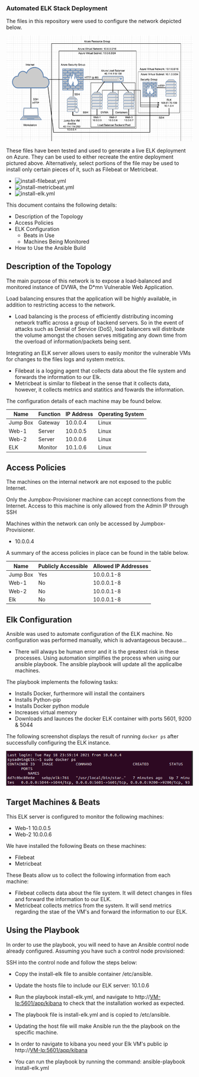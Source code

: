 ### Automated ELK Stack Deployment

The files in this repository were used to configure the network depicted below.

![TODO: Update the path with the name of your diagram](Images/finished-elk-diagram.png)

These files have been tested and used to generate a live ELK deployment on Azure. They can be used to either recreate the entire deployment pictured above. Alternatively, select portions of the file may be used to install only certain pieces of it, such as Filebeat or Metricbeat.

 - ![install-filebeat.yml](Scripts/install-filebeat.yml)
 - ![install-metricbeat.yml](Scripts/install-metricbeat.yml)
 - ![install-elk.yml](Scripts/install-elk.yml)

This document contains the following details:
- Description of the Topology
- Access Policies
- ELK Configuration
  - Beats in Use
  - Machines Being Monitored
- How to Use the Ansible Build


## Description of the Topology

The main purpose of this network is to expose a load-balanced and monitored instance of DVWA, the D*mn Vulnerable Web Application.

Load balancing ensures that the application will be highly available, in addition to restricting access to the network.
- Load balancing is the process of efficiently distributing incoming network traffic across a group of backend servers. So in the event of attacks such as Denial of Service (DoS), load balancers will distribute the volume amongst the chosen serves mitigating any down time from the overload of information/packets being sent. 

Integrating an ELK server allows users to easily monitor the vulnerable VMs for changes to the files logs and system metrics.
- Filebeat is a logging agent that collects data about the file system and forwards the information to our Elk.
- Metricbeat is similar to filebeat in the sense that it collects data, however, it collects metrics and statitics and fowards the information.

The configuration details of each machine may be found below.


| Name     | Function | IP Address | Operating System |
|----------|----------|------------|------------------|
| Jump Box | Gateway  | 10.0.0.4   | Linux            |
| Web-1    | Server   | 10.0.0.5   | Linux            |
| Web-2    | Server   | 10.0.0.6   | Linux            |
| ELK      | Monitor  | 10.1.0.6   | Linux            |

## Access Policies

The machines on the internal network are not exposed to the public Internet. 

Only the Jumpbox-Provisioner machine can accept connections from the Internet. Access to this machine is only allowed from the Admin IP through SSH

Machines within the network can only be accessed by Jumpbox-Provisioner.
- 10.0.0.4

A summary of the access policies in place can be found in the table below.

| Name     | Publicly Accessible | Allowed IP Addresses |
|----------|---------------------|----------------------|
| Jump Box | Yes                 | 10.0.0.1-8           |
| Web-1    | No                  | 10.0.0.1-8           |
| Web-2    | No                  | 10.0.0.1-8           |
| Elk      | No                  | 10.0.0.1-8           |

## Elk Configuration

Ansible was used to automate configuration of the ELK machine. No configuration was performed manually, which is advantageous because...
- There will always be human error and it is the greatest risk in these processes. Using automation simplifies the process when using our ansible playbook. The ansible playbook will update all the applicalbe machines. 

The playbook implements the following tasks:
- Installs Docker, furthermore will install the containers
- Installs Python-pip
- Installs Docker python module
- Increases virtual memory
- Downloads and launces the docker ELK container with ports 5601, 9200 & 5044

The following screenshot displays the result of running `docker ps` after successfully configuring the ELK instance.

![TODO: Update the path with the name of your screenshot of docker ps output](Images/Dockerps.png)

## Target Machines & Beats
This ELK server is configured to monitor the following machines:
- Web-1 10.0.0.5
- Web-2 10.0.0.6

We have installed the following Beats on these machines:
- Filebeat
- Metricbeat

These Beats allow us to collect the following information from each machine:
- Filebeat collects data about the file system. It will detect changes in files and forward the information to our ELK. 
- Metricbeat collects metrics from the system. It will send metrics regarding the stae of the VM's and forward the information to our ELK.

## Using the Playbook
In order to use the playbook, you will need to have an Ansible control node already configured. Assuming you have such a control node provisioned: 

SSH into the control node and follow the steps below:
- Copy the install-elk file to ansible container /etc/ansible.
- Update the hosts file to include our ELK server: 10.1.0.6
- Run the playbook install-elk.yml, and navigate to http://<VM-Ip:5601/app/kibana> to check that the installation worked as expected.


- The playbook file is install-elk.yml and is copied to /etc/ansible.
- Updating the host file will make Ansible run the the playbook on the specific machine.
- In order to navigate to kibana you need your Elk VM's public ip http://<VM-Ip:5601/app/kibana>
- You can run the playbook by running the command: ansible-playbook install-elk.yml
